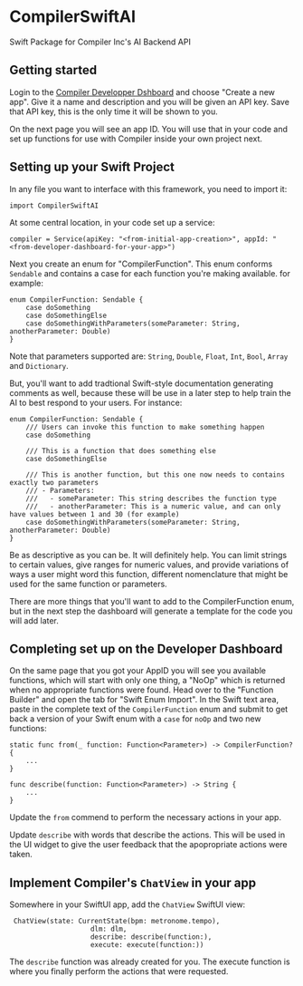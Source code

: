 # CompilerSwiftAI

Swift Package for Compiler Inc's AI Backend API

## Getting started

Login to the [Compiler Developper Dshboard](https://developer.compiler.inc/) and choose "Create a new app".  Give it a name and description and you will be given an API key. Save that API key, this is the only time it will be shown to you. 

On the next page you will see an app ID. You will use that in your code and set up functions for use with Compiler inside your own project next.

## Setting up your Swift Project

In any file you want to interface with this framework, you need to import it:

```import CompilerSwiftAI```

At some central location, in your code set up a service:

```compiler = Service(apiKey: "<from-initial-app-creation>", appId: "<from-developer-dashboard-for-your-app>")```

Next you create an enum for "CompilerFunction".  This enum conforms `Sendable` and contains a case for each function you're making available.  for example:

```
enum CompilerFunction: Sendable {
    case doSomething
    case doSomethingElse
    case doSomethingWithParameters(someParameter: String, anotherParameter: Double)
}
```

Note that parameters supported are: `String`, `Double`, `Float`, `Int`, `Bool`, `Array` and `Dictionary`.

But, you'll want to add tradtional Swift-style documentation generating comments as well, because these will be use in a later step to help train the AI to best respond to your users. For instance:

```
enum CompilerFunction: Sendable {
    /// Users can invoke this function to make something happen
    case doSomething

    /// This is a function that does something else
    case doSomethingElse

    /// This is another function, but this one now needs to contains exactly two parameters
    /// - Parameters:
    ///   - someParameter: This string describes the function type
    ///   - anotherParameter: This is a numeric value, and can only have values between 1 and 30 (for example)
    case doSomethingWithParameters(someParameter: String, anotherParameter: Double)
}
```

Be as descriptive as you can be. It will definitely help.  You can limit strings to certain values, give ranges for numeric values, and provide variations of ways a user might word this function, different nomenclature that might be used for the same function or parameters.

There are more things that you'll want to add to the CompilerFunction enum, but in the next step the dashboard will generate a template for the code you will add later.

## Completing set up on the Developer Dashboard

On the same page that you got your AppID you will see you available functions, which will start with only one thing, a "NoOp" which is returned when no appropriate functions were found.  Head over to the "Function Builder" and open the tab for "Swift Enum Import".  In the Swift text area, paste in the complete text of the `CompilerFunction` enum and submit to get back a version of your Swift enum with a `case` for `noOp` and two new functions:

```
static func from(_ function: Function<Parameter>) -> CompilerFunction? {
    ...
}

func describe(function: Function<Parameter>) -> String {
    ...
}
```

Update the `from` commend to perform the necessary actions in your app.

Update `describe` with words that describe the actions. This will be used in the UI widget to give the user feedback that the apopropriate actions were taken.

## Implement Compiler's `ChatView` in your app

Somewhere in your SwiftUI app, add the `ChatView` SwiftUI view:

```
 ChatView(state: CurrentState(bpm: metronome.tempo),
                    dlm: dlm,
                    describe: describe(function:),
                    execute: execute(function:))
```

The `describe` function was already created for you.  The execute function is where you finally perform the actions that were requested. 





    
